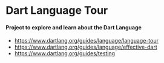 # Dart Language Tour

#### Project to explore and learn about the Dart Language
- https://www.dartlang.org/guides/language/language-tour
- https://www.dartlang.org/guides/language/effective-dart
- https://www.dartlang.org/guides/testing
